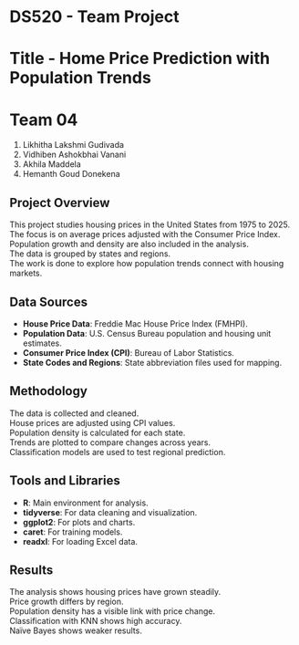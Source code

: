 # DS520 - Team Project 
# Title - Home Price Prediction with Population Trends 
# Team 04
1. Likhitha Lakshmi Gudivada
2. Vidhiben Ashokbhai Vanani
3. Akhila Maddela
4. Hemanth Goud Donekena

## Project Overview
This project studies housing prices in the United States from 1975 to 2025.  
The focus is on average prices adjusted with the Consumer Price Index.  
Population growth and density are also included in the analysis.  
The data is grouped by states and regions.  
The work is done to explore how population trends connect with housing markets.

## Data Sources
- **House Price Data**: Freddie Mac House Price Index (FMHPI).  
- **Population Data**: U.S. Census Bureau population and housing unit estimates.  
- **Consumer Price Index (CPI)**: Bureau of Labor Statistics.  
- **State Codes and Regions**: State abbreviation files used for mapping.

## Methodology
The data is collected and cleaned.  
House prices are adjusted using CPI values.  
Population density is calculated for each state.  
Trends are plotted to compare changes across years.  
Classification models are used to test regional prediction.

## Tools and Libraries
- **R**: Main environment for analysis.  
- **tidyverse**: For data cleaning and visualization.  
- **ggplot2**: For plots and charts.  
- **caret**: For training models.  
- **readxl**: For loading Excel data.

## Results
The analysis shows housing prices have grown steadily.  
Price growth differs by region.  
Population density has a visible link with price change.  
Classification with KNN shows high accuracy.  
Naïve Bayes shows weaker results.

